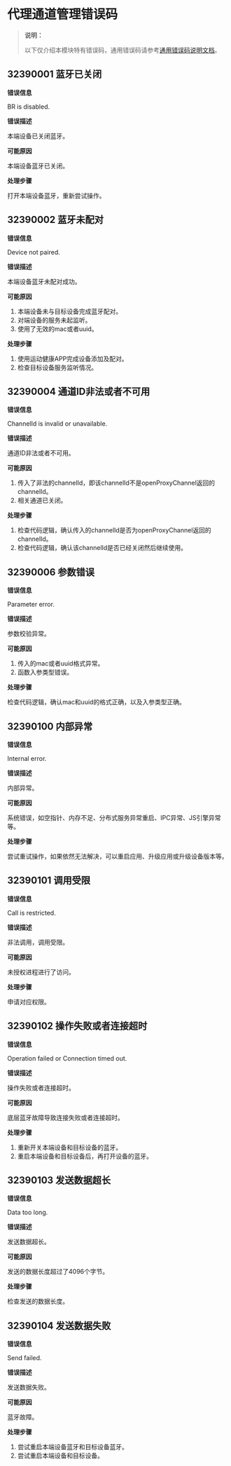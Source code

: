 # 代理通道管理错误码

> **说明：**
>
> 以下仅介绍本模块特有错误码，通用错误码请参考[通用错误码说明文档](../errorcode-universal.md)。

## 32390001 蓝牙已关闭

**错误信息**

BR is disabled.

**错误描述**

本端设备已关闭蓝牙。

**可能原因**

本端设备蓝牙已关闭。

**处理步骤**

打开本端设备蓝牙，重新尝试操作。

## 32390002 蓝牙未配对

**错误信息**

Device not paired.

**错误描述**

本端设备蓝牙未配对成功。

**可能原因**

1. 本端设备未与目标设备完成蓝牙配对。
2. 对端设备的服务未起监听。
3. 使用了无效的mac或者uuid。

**处理步骤**

1. 使用运动健康APP完成设备添加及配对。
2. 检查目标设备服务监听情况。

## 32390004 通道ID非法或者不可用

**错误信息**

ChannelId is invalid or unavailable.

**错误描述**

通道ID非法或者不可用。

**可能原因**

1. 传入了非法的channelId，即该channelId不是openProxyChannel返回的channelId。
2. 相关通道已关闭。

**处理步骤**

1. 检查代码逻辑，确认传入的channelId是否为openProxyChannel返回的channelId。
2. 检查代码逻辑，确认该channelId是否已经关闭然后继续使用。

## 32390006 参数错误

**错误信息**

Parameter error.

**错误描述**

参数校验异常。

**可能原因**

1. 传入的mac或者uuid格式异常。
2. 函数入参类型错误。

**处理步骤**

检查代码逻辑，确认mac和uuid的格式正确，以及入参类型正确。

## 32390100 内部异常

**错误信息**

Internal error.

**错误描述**

内部异常。

**可能原因**

系统错误，如空指针、内存不足、分布式服务异常重启、IPC异常、JS引擎异常等。

**处理步骤**

尝试重试操作，如果依然无法解决，可以重启应用、升级应用或升级设备版本等。

## 32390101 调用受限

**错误信息**

Call is restricted.

**错误描述**

非法调用，调用受限。

**可能原因**

未授权进程进行了访问。

**处理步骤**

申请对应权限。

## 32390102 操作失败或者连接超时

**错误信息**

Operation failed or Connection timed out.

**错误描述**

操作失败或者连接超时。

**可能原因**

底层蓝牙故障导致连接失败或者连接超时。

**处理步骤**

1. 重新开关本端设备和目标设备的蓝牙。
2. 重启本端设备和目标设备后，再打开设备的蓝牙。

## 32390103 发送数据超长

**错误信息**

Data too long.

**错误描述**

发送数据超长。

**可能原因**

发送的数据长度超过了4096个字节。

**处理步骤**

检查发送的数据长度。

## 32390104 发送数据失败

**错误信息**

Send failed.

**错误描述**

发送数据失败。

**可能原因**

蓝牙故障。

**处理步骤**

1. 尝试重启本端设备蓝牙和目标设备蓝牙。
2. 尝试重启本端设备和目标设备。